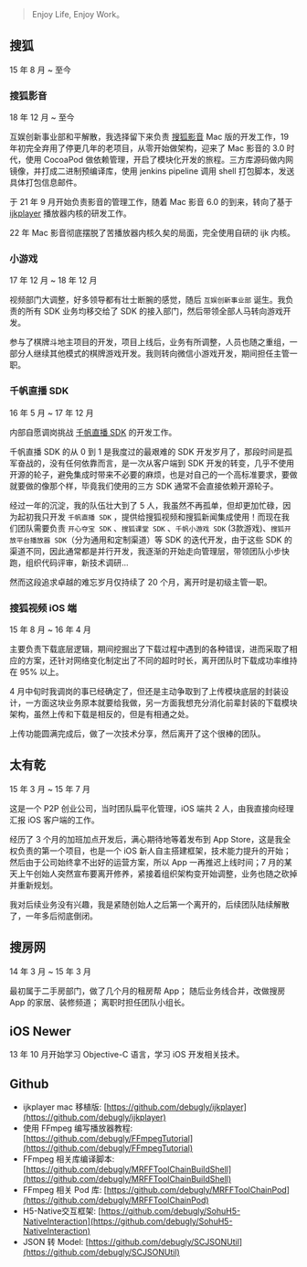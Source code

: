 > Enjoy Life, Enjoy Work。

## 搜狐

15 年 8 月 ~ 至今

### 搜狐影音

18 年 12 月 ~ 至今

互娱创新事业部和平解散，我选择留下来负责 [搜狐影音](https://apps.apple.com/cn/app/%E6%90%9C%E7%8B%90%E5%BD%B1%E9%9F%B3/id777476210?mt=12) Mac 版的开发工作，19 年初完全弃用了停更几年的老项目，从零开始做架构，迎来了 Mac 影音的 3.0 时代，使用 CocoaPod 做依赖管理，开启了模块化开发的旅程。三方库源码做内网镜像，并打成二进制预编译库，使用 jenkins pipeline 调用 shell 打包脚本，发送具体打包信息邮件。

于 21 年 9 月开始负责影音的管理工作，随着 Mac 影音 6.0 的到来，转向了基于 [ijkplayer](https://github.com/debugly/ijkplayer) 播放器内核的研发工作。 

22 年 Mac 影音彻底摆脱了苦播放器内核久矣的局面，完全使用自研的 ijk 内核。

### 小游戏

17 年 12 月 ~ 18 年 12 月

视频部门大调整，好多领导都有壮士断腕的感觉，随后 `互娱创新事业部` 诞生。我负责的所有 SDK 业务均移交给了 SDK 的接入部门，然后带领全部人马转向游戏开发。

参与了棋牌斗地主项目的开发，项目上线后，业务有所调整，人员也随之重组，一部分人继续其他模式的棋牌游戏开发。我则转向微信小游戏开发，期间担任主管一职。

### 千帆直播 SDK

16 年 5 月 ~ 17 年 12 月

内部自愿调岗挑战 [千帆直播 SDK](/2016/11/28/2016-11-28-qf-sdk-introduction.html) 的开发工作。

千帆直播 SDK 的从 0 到 1 是我度过的最艰难的 SDK 开发岁月了，那段时间是孤军奋战的，没有任何依靠而言，是一次从客户端到 SDK 开发的转变，几乎不使用开源的轮子，避免集成时带来不必要的麻烦，也是对自己的一个高标准要求，要做就要做的像那个样，毕竟我们使用的三方 SDK 通常不会直接依赖开源轮子。

经过一年的沉淀，我的队伍壮大到了 5 人，我虽然不再孤单，但却更加忙碌，因为起初我只开发 `千帆直播 SDK` ，提供给搜狐视频和搜狐新闻集成使用！而现在我们团队需要负责 `开心夺宝 SDK` 、`搜狐课堂 SDK` 、`千帆小游戏 SDK` (3款游戏)、`搜狐开放平台播放器 SDK`（分为通用和定制渠道）等 SDK 的迭代开发，由于这些 SDK 的渠道不同，因此通常都是并行开发，我逐渐的开始走向管理层，带领团队小步快跑，组织代码评审，新技术调研...

然而这段追求卓越的难忘岁月仅持续了 20 个月，离开时是初级主管一职。

### 搜狐视频 iOS 端

15 年 8 月 ~ 16 年 4 月 

主要负责下载底层逻辑，期间挖掘出了下载过程中遇到的各种错误，进而采取了相应的方案，还针对网络变化制定出了不同的超时时长，离开团队时下载成功率维持在 95% 以上。

4 月中旬时我调岗的事已经确定了，但还是主动争取到了上传模块底层的封装设计，一方面这块业务原本就要给我做，另一方面我想充分消化前辈封装的下载模块架构，虽然上传和下载是相反的，但是有相通之处。

上传功能圆满完成后，做了一次技术分享，然后离开了这个很棒的团队。

## 太有乾

15 年 3 月 ~ 15 年 7 月

这是一个 P2P 创业公司，当时团队扁平化管理，iOS 端共 2 人，由我直接向经理汇报 iOS 客户端的工作。

经历了 3 个月的加班加点开发后，满心期待地等着发布到 App Store，这是我全权负责的第一个项目，也是一个 iOS 新人自主搭建框架，技术能力提升的开始；
然后由于公司始终拿不出好的运营方案，所以 App 一再推迟上线时间；7 月的某天上午创始人突然宣布要离开修养，紧接着组织架构变开始调整，业务也随之砍掉并重新规划。

我对后续业务没有兴趣，我是紧随创始人之后第一个离开的，后续团队陆续解散了，一年多后彻底倒闭。

## 搜房网

14 年 3 月 ~ 15 年 3 月

最初属于二手房部门，做了几个月的租房帮 App； 
随后业务线合并，改做搜房 App 的家居、装修频道；
离职时担任团队小组长。

## iOS Newer

13 年 10 月开始学习 Objective-C 语言，学习 iOS 开发相关技术。

## Github

- ijkplayer mac 移植版: [https://github.com/debugly/ijkplayer](https://github.com/debugly/ijkplayer)
- 使用 FFmpeg 编写播放器教程: [https://github.com/debugly/FFmpegTutorial](https://github.com/debugly/FFmpegTutorial)
- FFmpeg 相关库编译脚本: [https://github.com/debugly/MRFFToolChainBuildShell](https://github.com/debugly/MRFFToolChainBuildShell)
- FFmpeg 相关 Pod 库: [https://github.com/debugly/MRFFToolChainPod](https://github.com/debugly/MRFFToolChainPod)
- H5-Native交互框架: [https://github.com/debugly/SohuH5-NativeInteraction](https://github.com/debugly/SohuH5-NativeInteraction)
- JSON 转 Model: [https://github.com/debugly/SCJSONUtil](https://github.com/debugly/SCJSONUtil)